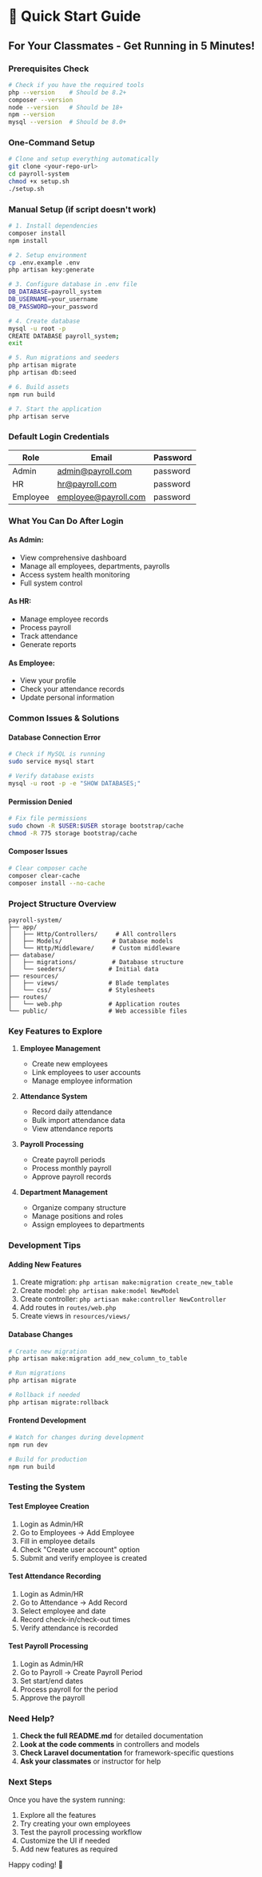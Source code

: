 # 🚀 Quick Start Guide

## For Your Classmates - Get Running in 5 Minutes!

### Prerequisites Check
```bash
# Check if you have the required tools
php --version    # Should be 8.2+
composer --version
node --version   # Should be 18+
npm --version
mysql --version  # Should be 8.0+
```

### One-Command Setup
```bash
# Clone and setup everything automatically
git clone <your-repo-url>
cd payroll-system
chmod +x setup.sh
./setup.sh
```

### Manual Setup (if script doesn't work)
```bash
# 1. Install dependencies
composer install
npm install

# 2. Setup environment
cp .env.example .env
php artisan key:generate

# 3. Configure database in .env file
DB_DATABASE=payroll_system
DB_USERNAME=your_username
DB_PASSWORD=your_password

# 4. Create database
mysql -u root -p
CREATE DATABASE payroll_system;
exit

# 5. Run migrations and seeders
php artisan migrate
php artisan db:seed

# 6. Build assets
npm run build

# 7. Start the application
php artisan serve
```

### Default Login Credentials
| Role | Email | Password |
|------|-------|----------|
| Admin | admin@payroll.com | password |
| HR | hr@payroll.com | password |
| Employee | employee@payroll.com | password |

### What You Can Do After Login

#### As Admin:
- View comprehensive dashboard
- Manage all employees, departments, payrolls
- Access system health monitoring
- Full system control

#### As HR:
- Manage employee records
- Process payroll
- Track attendance
- Generate reports

#### As Employee:
- View your profile
- Check your attendance records
- Update personal information

### Common Issues & Solutions

#### Database Connection Error
```bash
# Check if MySQL is running
sudo service mysql start

# Verify database exists
mysql -u root -p -e "SHOW DATABASES;"
```

#### Permission Denied
```bash
# Fix file permissions
sudo chown -R $USER:$USER storage bootstrap/cache
chmod -R 775 storage bootstrap/cache
```

#### Composer Issues
```bash
# Clear composer cache
composer clear-cache
composer install --no-cache
```

### Project Structure Overview
```
payroll-system/
├── app/
│   ├── Http/Controllers/     # All controllers
│   ├── Models/              # Database models
│   └── Http/Middleware/     # Custom middleware
├── database/
│   ├── migrations/          # Database structure
│   └── seeders/            # Initial data
├── resources/
│   ├── views/              # Blade templates
│   └── css/                # Stylesheets
├── routes/
│   └── web.php             # Application routes
└── public/                 # Web accessible files
```

### Key Features to Explore

1. **Employee Management**
   - Create new employees
   - Link employees to user accounts
   - Manage employee information

2. **Attendance System**
   - Record daily attendance
   - Bulk import attendance data
   - View attendance reports

3. **Payroll Processing**
   - Create payroll periods
   - Process monthly payroll
   - Approve payroll records

4. **Department Management**
   - Organize company structure
   - Manage positions and roles
   - Assign employees to departments

### Development Tips

#### Adding New Features
1. Create migration: `php artisan make:migration create_new_table`
2. Create model: `php artisan make:model NewModel`
3. Create controller: `php artisan make:controller NewController`
4. Add routes in `routes/web.php`
5. Create views in `resources/views/`

#### Database Changes
```bash
# Create new migration
php artisan make:migration add_new_column_to_table

# Run migrations
php artisan migrate

# Rollback if needed
php artisan migrate:rollback
```

#### Frontend Development
```bash
# Watch for changes during development
npm run dev

# Build for production
npm run build
```

### Testing the System

#### Test Employee Creation
1. Login as Admin/HR
2. Go to Employees → Add Employee
3. Fill in employee details
4. Check "Create user account" option
5. Submit and verify employee is created

#### Test Attendance Recording
1. Login as Admin/HR
2. Go to Attendance → Add Record
3. Select employee and date
4. Record check-in/check-out times
5. Verify attendance is recorded

#### Test Payroll Processing
1. Login as Admin/HR
2. Go to Payroll → Create Payroll Period
3. Set start/end dates
4. Process payroll for the period
5. Approve the payroll

### Need Help?

1. **Check the full README.md** for detailed documentation
2. **Look at the code comments** in controllers and models
3. **Check Laravel documentation** for framework-specific questions
4. **Ask your classmates** or instructor for help

### Next Steps

Once you have the system running:
1. Explore all the features
2. Try creating your own employees
3. Test the payroll processing workflow
4. Customize the UI if needed
5. Add new features as required

Happy coding! 🎉
